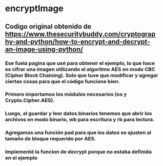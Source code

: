 # encryptImage


## Codigo original obtenido de https://www.thesecuritybuddy.com/cryptography-and-python/how-to-encrypt-and-decrypt-an-image-using-python/

### Ese fuela pagina que usé para obtener el ejemplo, lo que hace es cifrar una imagen utilizando el algoritmo AES en modo CBC (Cipher Block Chaining). Solo que tuve que modificar y agregar ciertas cosas para que el código funcione bien.

### Primero importamos los módulos necesarios (os y Crypto.Cipher.AES).

### Luego, al guardar y leer datos binarios tenemos que abrir los archivos en modo binario, wb para escritura y rb para lectura.

### Agregamos una función pad para que los datos se ajusten al tamaño de bloque requerido por AES.

### Implementé la funcion de decrypt porque no estaba definida en el ejemplo
